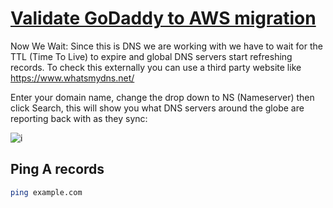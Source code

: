 # **[Validate GoDaddy to AWS migration](https://www.virtuallyboring.com/migrate-godaddy-domain-and-dns-to-aws-route-53/)**

Now We Wait: Since this is DNS we are working with we have to wait for the TTL (Time To Live) to expire and global DNS servers start refreshing records. To check this externally you can use a third party website like <https://www.whatsmydns.net/>

Enter your domain name, change the drop down to NS (Nameserver) then click Search, this will show you what DNS servers around the globe are reporting back with as they sync:

![i](https://www.virtuallyboring.com/wp-content/uploads/2020/11/Whats-my-dns.png)

## Ping A records

```bash
ping example.com
```
